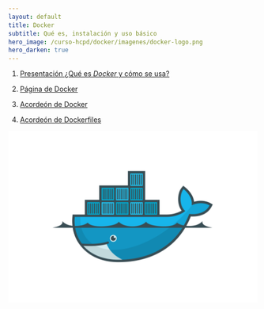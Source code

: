 ```yaml
---
layout: default
title: Docker
subtitle: Qué es, instalación y uso básico
hero_image: /curso-hcpd/docker/imagenes/docker-logo.png
hero_darken: true
---
```



1. [Presentación ¿Qué es *Docker* y cómo se usa?](intro-docker.slides.html)

2. [Página de Docker](https://www.docker.com)

3. [Acordeón de Docker](https://www.docker.com/sites/default/files/d8/2019-09/docker-cheat-sheet.pdf)

4. [Acordeón de Dockerfiles](https://iceburn.medium.com/dockerfile-cheat-sheet-9f52aa4a99b3)

![](imagenes/docker-logo.png)
